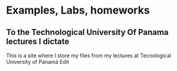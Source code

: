 # Examples, Labs, homeworks 
## To the Technological University Of Panama lectures I dictate

This is a site where I store my files from my lectures at Tecnological University of Panamá Edit

